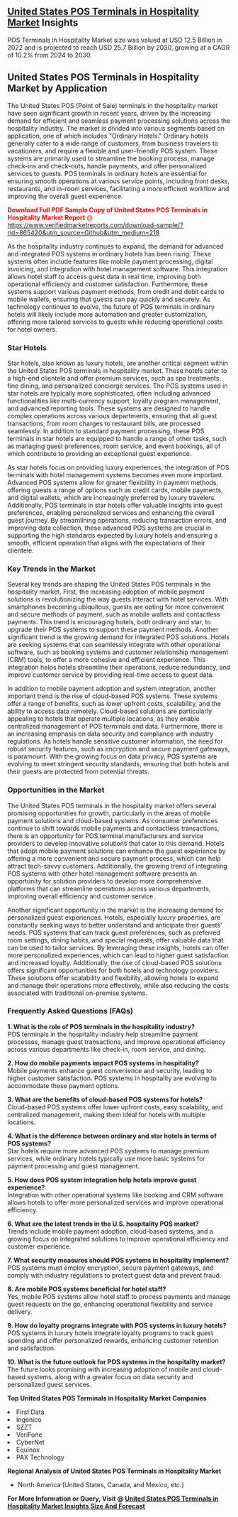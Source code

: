 <h2><a href="https://www.verifiedmarketreports.com/download-sample/?rid=865420&amp;utm_source=Github&amp;utm_medium=218" target="_blank">United States POS Terminals in Hospitality Market</a> Insights</h2><p>POS Terminals in Hospitality Market size was valued at USD 12.5 Billion in 2022 and is projected to reach USD 25.7 Billion by 2030, growing at a CAGR of 10.2% from 2024 to 2030.</p><p><h2>United States POS Terminals in Hospitality Market by Application</h2> <p>The United States POS (Point of Sale) terminals in the hospitality market have seen significant growth in recent years, driven by the increasing demand for efficient and seamless payment processing solutions across the hospitality industry. The market is divided into various segments based on application, one of which includes "Ordinary Hotels." Ordinary hotels generally cater to a wide range of customers, from business travelers to vacationers, and require a flexible and user-friendly POS system. These systems are primarily used to streamline the booking process, manage check-ins and check-outs, handle payments, and offer personalized services to guests. POS terminals in ordinary hotels are essential for ensuring smooth operations at various service points, including front desks, restaurants, and in-room services, facilitating a more efficient workflow and improving the overall guest experience. <p><span class=""><span style="color: #ff0000;"><strong>Download Full PDF Sample Copy of United States POS Terminals in Hospitality Market Report</strong> @ </span><a href="https://www.verifiedmarketreports.com/download-sample/?rid=865420&amp;utm_source=Github&amp;utm_medium=218" target="_blank">https://www.verifiedmarketreports.com/download-sample/?rid=865420&amp;utm_source=Github&amp;utm_medium=218</a></span></p></p> <p>As the hospitality industry continues to expand, the demand for advanced and integrated POS systems in ordinary hotels has been rising. These systems often include features like mobile payment processing, digital invoicing, and integration with hotel management software. This integration allows hotel staff to access guest data in real time, improving both operational efficiency and customer satisfaction. Furthermore, these systems support various payment methods, from credit and debit cards to mobile wallets, ensuring that guests can pay quickly and securely. As technology continues to evolve, the future of POS terminals in ordinary hotels will likely include more automation and greater customization, offering more tailored services to guests while reducing operational costs for hotel owners. <h3>Star Hotels</h3> <p>Star hotels, also known as luxury hotels, are another critical segment within the United States POS terminals in hospitality market. These hotels cater to a high-end clientele and offer premium services, such as spa treatments, fine dining, and personalized concierge services. The POS systems used in star hotels are typically more sophisticated, often including advanced functionalities like multi-currency support, loyalty program management, and advanced reporting tools. These systems are designed to handle complex operations across various departments, ensuring that all guest transactions, from room charges to restaurant bills, are processed seamlessly. In addition to standard payment processing, these POS terminals in star hotels are equipped to handle a range of other tasks, such as managing guest preferences, room service, and event bookings, all of which contribute to providing an exceptional guest experience. <p>As star hotels focus on providing luxury experiences, the integration of POS terminals with hotel management systems becomes even more important. Advanced POS systems allow for greater flexibility in payment methods, offering guests a range of options such as credit cards, mobile payments, and digital wallets, which are increasingly preferred by luxury travelers. Additionally, POS terminals in star hotels offer valuable insights into guest preferences, enabling personalized services and enhancing the overall guest journey. By streamlining operations, reducing transaction errors, and improving data collection, these advanced POS systems are crucial in supporting the high standards expected by luxury hotels and ensuring a smooth, efficient operation that aligns with the expectations of their clientele. <h3>Key Trends in the Market</h3> <p>Several key trends are shaping the United States POS terminals in the hospitality market. First, the increasing adoption of mobile payment solutions is revolutionizing the way guests interact with hotel services. With smartphones becoming ubiquitous, guests are opting for more convenient and secure methods of payment, such as mobile wallets and contactless payments. This trend is encouraging hotels, both ordinary and star, to upgrade their POS systems to support these payment methods. Another significant trend is the growing demand for integrated POS solutions. Hotels are seeking systems that can seamlessly integrate with other operational software, such as booking systems and customer relationship management (CRM) tools, to offer a more cohesive and efficient experience. This integration helps hotels streamline their operations, reduce redundancy, and improve customer service by providing real-time access to guest data. <p>In addition to mobile payment adoption and system integration, another important trend is the rise of cloud-based POS systems. These systems offer a range of benefits, such as lower upfront costs, scalability, and the ability to access data remotely. Cloud-based solutions are particularly appealing to hotels that operate multiple locations, as they enable centralized management of POS terminals and data. Furthermore, there is an increasing emphasis on data security and compliance with industry regulations. As hotels handle sensitive customer information, the need for robust security features, such as encryption and secure payment gateways, is paramount. With the growing focus on data privacy, POS systems are evolving to meet stringent security standards, ensuring that both hotels and their guests are protected from potential threats. <h3>Opportunities in the Market</h3> <p>The United States POS terminals in the hospitality market offers several promising opportunities for growth, particularly in the areas of mobile payment solutions and cloud-based systems. As consumer preferences continue to shift towards mobile payments and contactless transactions, there is an opportunity for POS terminal manufacturers and service providers to develop innovative solutions that cater to this demand. Hotels that adopt mobile payment solutions can enhance the guest experience by offering a more convenient and secure payment process, which can help attract tech-savvy customers. Additionally, the growing trend of integrating POS systems with other hotel management software presents an opportunity for solution providers to develop more comprehensive platforms that can streamline operations across various departments, improving overall efficiency and customer service. <p>Another significant opportunity in the market is the increasing demand for personalized guest experiences. Hotels, especially luxury properties, are constantly seeking ways to better understand and anticipate their guests' needs. POS systems that can track guest preferences, such as preferred room settings, dining habits, and special requests, offer valuable data that can be used to tailor services. By leveraging these insights, hotels can offer more personalized experiences, which can lead to higher guest satisfaction and increased loyalty. Additionally, the rise of cloud-based POS solutions offers significant opportunities for both hotels and technology providers. These solutions offer scalability and flexibility, allowing hotels to expand and manage their operations more effectively, while also reducing the costs associated with traditional on-premise systems. <h3>Frequently Asked Questions (FAQs)</h3> <p><strong>1. What is the role of POS terminals in the hospitality industry?</strong><br> POS terminals in the hospitality industry help streamline payment processes, manage guest transactions, and improve operational efficiency across various departments like check-in, room service, and dining.</p> <p><strong>2. How do mobile payments impact POS systems in hospitality?</strong><br> Mobile payments enhance guest convenience and security, leading to higher customer satisfaction. POS systems in hospitality are evolving to accommodate these payment options.</p> <p><strong>3. What are the benefits of cloud-based POS systems for hotels?</strong><br> Cloud-based POS systems offer lower upfront costs, easy scalability, and centralized management, making them ideal for hotels with multiple locations.</p> <p><strong>4. What is the difference between ordinary and star hotels in terms of POS systems?</strong><br> Star hotels require more advanced POS systems to manage premium services, while ordinary hotels typically use more basic systems for payment processing and guest management.</p> <p><strong>5. How does POS system integration help hotels improve guest experience?</strong><br> Integration with other operational systems like booking and CRM software allows hotels to offer more personalized services and improve operational efficiency.</p> <p><strong>6. What are the latest trends in the U.S. hospitality POS market?</strong><br> Trends include mobile payment adoption, cloud-based systems, and a growing focus on integrated solutions to improve operational efficiency and customer experience.</p> <p><strong>7. What security measures should POS systems in hospitality implement?</strong><br> POS systems must employ encryption, secure payment gateways, and comply with industry regulations to protect guest data and prevent fraud.</p> <p><strong>8. Are mobile POS systems beneficial for hotel staff?</strong><br> Yes, mobile POS systems allow hotel staff to process payments and manage guest requests on the go, enhancing operational flexibility and service delivery.</p> <p><strong>9. How do loyalty programs integrate with POS systems in luxury hotels?</strong><br> POS systems in luxury hotels integrate loyalty programs to track guest spending and offer personalized rewards, enhancing customer retention and satisfaction.</p> <p><strong>10. What is the future outlook for POS systems in the hospitality market?</strong><br> The future looks promising with increasing adoption of mobile and cloud-based systems, along with a greater focus on data security and personalized guest services.</p> </p><p><strong>Top United States POS Terminals in Hospitality Market Companies</strong></p><div data-test-id=""><p><li>First Data</li><li> Ingenico</li><li> SZZT</li><li> VeriFone</li><li> CyberNet</li><li> Equinox</li><li> PAX Technology</li></p><div><strong>Regional Analysis of&nbsp;United States POS Terminals in Hospitality Market</strong></div><ul><li dir="ltr"><p dir="ltr">North America&nbsp;(United States, Canada, and Mexico, etc.)</p></li></ul><p><strong>For More Information or Query, Visit @&nbsp;</strong><strong><a href="https://www.verifiedmarketreports.com/product/pos-terminals-in-hospitality-market/?utm_source=Github&amp;utm_medium=218" target="_blank">United States POS Terminals in Hospitality Market Insights Size And Forecast</a></strong></p></div>
